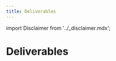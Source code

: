 ```yaml
---
title: Deliverables
---
```


import Disclaimer from '../\_disclaimer.mdx';

<Disclaimer />

# Deliverables
